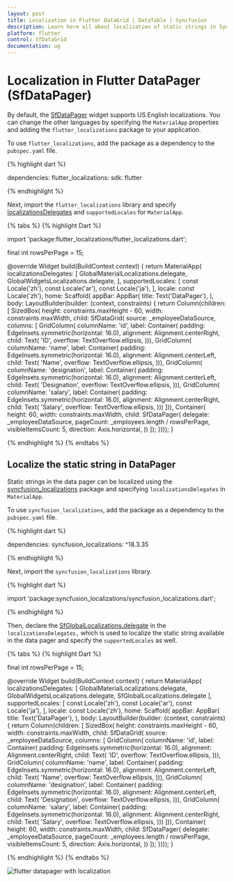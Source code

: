 ```yaml
---
layout: post
title: Localization in Flutter DataGrid | DataTable | Syncfusion
description: Learn here all about localization of static strings in Syncfusion Flutter DataGrid (SfDataGrid) widget and more.
platform: flutter
control: SfDataGrid
documentation: ug
---
```


# Localization in Flutter DataPager (SfDataPager)

By default, the [SfDataPager](https://pub.dev/documentation/syncfusion_flutter_datagrid/latest/datagrid/SfDataPager-class.html) widget supports US English localizations. You can change the other languages by specifying the `MaterialApp` properties and adding the `flutter_localizations` package to your application.

To use `flutter_localizations`, add the package as a dependency to the `pubspec.yaml` file.

{% highlight dart %}

dependencies:
flutter_localizations:
  sdk: flutter

{% endhighlight %}

Next, import the `flutter_localizations` library and specify [localizationsDelegates](https://api.flutter.dev/flutter/widgets/LocalizationsDelegate-class.html) and `supportedLocales` for `MaterialApp`.

{% tabs %}
{% highlight Dart %}

import 'package:flutter_localizations/flutter_localizations.dart';

final int rowsPerPage = 15;

@override
Widget build(BuildContext context) {
  return MaterialApp(
      localizationsDelegates: [
        GlobalMaterialLocalizations.delegate,
        GlobalWidgetsLocalizations.delegate,
      ],
      supportedLocales: [
        const Locale('zh'),
        const Locale('ar'),
        const Locale('ja'),
      ],
      locale: const Locale('zh'),
      home: Scaffold(
          appBar: AppBar(
            title: Text('DataPager'),
          ),
          body: LayoutBuilder(builder: (context, constraints) {
            return Column(children: [
              SizedBox(
                  height: constraints.maxHeight - 60,
                  width: constraints.maxWidth,
                  child: SfDataGrid(
                      source: _employeeDataSource,
                      columns: <GridColumn>[
                        GridColumn(
                            columnName: 'id',
                            label: Container(
                                padding: EdgeInsets.symmetric(horizontal: 16.0),
                                alignment: Alignment.centerRight,
                                child: Text(
                                  'ID',
                                  overflow: TextOverflow.ellipsis,
                                ))),
                        GridColumn(
                            columnName: 'name',
                            label: Container(
                                padding: EdgeInsets.symmetric(horizontal: 16.0),
                                alignment: Alignment.centerLeft,
                                child: Text(
                                  'Name',
                                  overflow: TextOverflow.ellipsis,
                                ))),
                        GridColumn(
                            columnName: 'designation',
                            label: Container(
                                padding: EdgeInsets.symmetric(horizontal: 16.0),
                                alignment: Alignment.centerLeft,
                                child: Text(
                                  'Designation',
                                  overflow: TextOverflow.ellipsis,
                                ))),
                        GridColumn(
                            columnName: 'salary',
                            label: Container(
                                padding: EdgeInsets.symmetric(horizontal: 16.0),
                                alignment: Alignment.centerRight,
                                child: Text(
                                  'Salary',
                                  overflow: TextOverflow.ellipsis,
                                )))
                      ])),
              Container(
                  height: 60,
                  width: constraints.maxWidth,
                  child: SfDataPager(
                    delegate: _employeeDataSource,
                    pageCount: _employees.length / rowsPerPage,
                    visibleItemsCount: 5,
                    direction: Axis.horizontal,
                  ))
            ]);
          })));
}

{% endhighlight %}
{% endtabs %}

## Localize the static string in DataPager

Static strings in the data pager can be localized using the [syncfusion_localizations](https://pub.dev/packages/syncfusion_localizations) package and specifying `localizationsDelegates` in `MaterialApp`.

To use `syncfusion_localizations`, add the package as a dependency to the `pubspec.yaml` file.

{% highlight dart %}

dependencies:
syncfusion_localizations: ^18.3.35

{% endhighlight %}

Next, import the `syncfusion_localizations` library.

{% highlight dart %}

import 'package:syncfusion_localizations/syncfusion_localizations.dart';

{% endhighlight %}

Then, declare the [SfGlobalLocalizations.delegate](https://pub.dev/documentation/syncfusion_localizations/latest/syncfusion_localizations/SfGlobalLocalizations/delegate-constant.html) in the `localizationsDelegates,` which is used to localize the static string available in the data pager and specify the `supportedLocales` as well.

{% tabs %}
{% highlight Dart %}

final int rowsPerPage = 15;

@override
Widget build(BuildContext context) {
  return MaterialApp(
      localizationsDelegates: [
        GlobalMaterialLocalizations.delegate,
        GlobalWidgetsLocalizations.delegate,
        SfGlobalLocalizations.delegate
      ],
      supportedLocales: [
        const Locale('zh'),
        const Locale('ar'),
        const Locale('ja'),
      ],
      locale: const Locale('zh'),
      home: Scaffold(
          appBar: AppBar(
            title: Text('DataPager'),
          ),
          body: LayoutBuilder(builder: (context, constraints) {
            return Column(children: [
              SizedBox(
                  height: constraints.maxHeight - 60,
                  width: constraints.maxWidth,
                  child: SfDataGrid(
                      source: _employeeDataSource,
                      columns: <GridColumn>[
                        GridColumn(
                            columnName: 'id',
                            label: Container(
                                padding: EdgeInsets.symmetric(horizontal: 16.0),
                                alignment: Alignment.centerRight,
                                child: Text(
                                  'ID',
                                  overflow: TextOverflow.ellipsis,
                                ))),
                        GridColumn(
                            columnName: 'name',
                            label: Container(
                                padding: EdgeInsets.symmetric(horizontal: 16.0),
                                alignment: Alignment.centerLeft,
                                child: Text(
                                  'Name',
                                  overflow: TextOverflow.ellipsis,
                                ))),
                        GridColumn(
                            columnName: 'designation',
                            label: Container(
                                padding: EdgeInsets.symmetric(horizontal: 16.0),
                                alignment: Alignment.centerLeft,
                                child: Text(
                                  'Designation',
                                  overflow: TextOverflow.ellipsis,
                                ))),
                        GridColumn(
                            columnName: 'salary',
                            label: Container(
                                padding: EdgeInsets.symmetric(horizontal: 16.0),
                                alignment: Alignment.centerRight,
                                child: Text(
                                  'Salary',
                                  overflow: TextOverflow.ellipsis,
                                )))
                      ])),
              Container(
                  height: 60,
                  width: constraints.maxWidth,
                  child: SfDataPager(
                    delegate: _employeeDataSource,
                    pageCount: _employees.length / rowsPerPage,
                    visibleItemsCount: 5,
                    direction: Axis.horizontal,
                  ))
            ]);
          })));
}

{% endhighlight %}
{% endtabs %}

![flutter datapager with localization](images/localization/flutter-datapager-localization.png)
